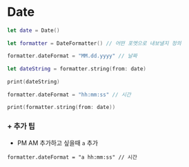 # Date

```swift
let date = Date()
        
let formatter = DateFormatter() // 어떤 포멧으로 내보낼지 정의
        
formatter.dateFormat = "MM.dd.yyyy" // 날짜
        
let dateString = formatter.string(from: date)
        
print(dateString)
        
formatter.dateFormat = "hh:mm:ss" // 시간
        
print(formatter.string(from: date))

```


### + 추가 팁

- PM AM 추가하고 싶을때 `a` 추가

```
formatter.dateFormat = "a hh:mm:ss" // 시간
```
